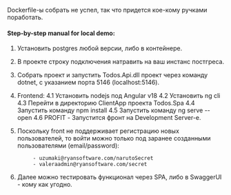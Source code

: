 Dockerfile-ы собрать не успел, так что придется кое-кому ручками поработать.

#### Step-by-step manual for local demo:
1. Установить postgres любой версии, либо в контейнере.
2. В проекте строку подключения натравить на ваш инстанс постгреса.
3. Собрать проект и запустить Todos.Api.dll проект через команду dotnet, с указанием порта 5146 (localhost:5146).
4. Frontend:
    4.1 Установить nodejs под Angular v18
    4.2 Установить ng cli
    4.3 Перейти в директорию ClientApp проекта Todos.Spa
    4.4 Запустить команду npm install
    4.5 Запустить команду ng serve --open
    4.6 PROFIT - Запустится фронт на Development Server-е.
5. Поскольку front не поддерживает регистрацию новых пользователей, то
   войти можно только под заранее созданными пользователями (email/password):

            - uzumaki@ryansoftware.com/narutoSecret  
            - valeraadmin@ryansoftware.com/secret
6. Далее можно тестировать функционал через SPA, либо в SwaggerUI - кому как угодно.

